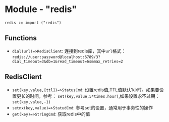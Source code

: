 # Module - "redis"

```golang
redis := import ("redis")
```

## Functions

- `dial(url)=>RedisClient`: 连接到redis库，其中`url`格式：`redis://user:password@localhost:6789/3?dial_timeout=3&db=1&read_timeout=6s&max_retries=2`

## RedisClient

- `set(key,value,[ttl])=>StatusCmd`: 设置redis值,TTL值默认1小时。如果要设置更长的时间，参考：
  `set(key,value,5*times.hour)`,如果设置永不过期：  `set(key,value,-1)`
- `setnx(key,value)=>StatudCmd`: 参考set的设置，通常用于事务性的操作
- `get(key)=>StringCmd`: 获取redis中的值